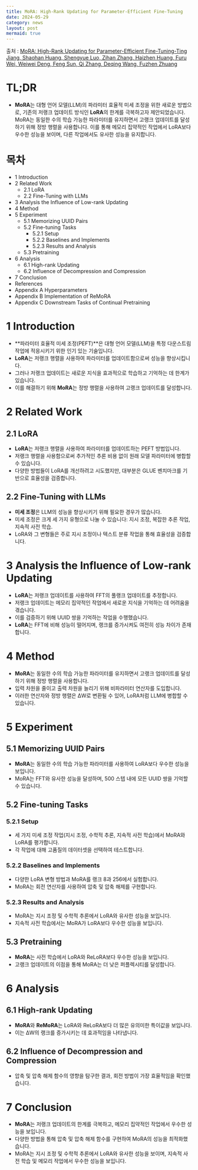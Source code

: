 ```yaml
---
title: MoRA: High-Rank Updating for Parameter-Efficient Fine-Tuning
date: 2024-05-29
category: news
layout: post
mermaid: true
---
```

출처 : [MoRA: High-Rank Updating for Parameter-Efficient Fine-Tuning-Ting Jiang, Shaohan Huang, Shengyue Luo, Zihan Zhang, Haizhen Huang, Furu Wei, Weiwei Deng, Feng Sun, Qi Zhang, Deqing Wang, Fuzhen Zhuang](https://cdn.jsdelivr.net/npm/bootstrap@5.3.0/dist/css/bootstrap.min.css)

# TL;DR
- **MoRA**는 대형 언어 모델(LLM)의 파라미터 효율적 미세 조정을 위한 새로운 방법으로, 기존의 저랭크 업데이트 방식인 **LoRA**의 한계를 극복하고자 제안되었습니다. MoRA는 동일한 수의 학습 가능한 파라미터를 유지하면서 고랭크 업데이트를 달성하기 위해 정방 행렬을 사용합니다. 이를 통해 메모리 집약적인 작업에서 LoRA보다 우수한 성능을 보이며, 다른 작업에서도 유사한 성능을 유지합니다.

# 목차
- 1 Introduction
- 2 Related Work
  - 2.1 LoRA
  - 2.2 Fine-Tuning with LLMs
- 3 Analysis the Influence of Low-rank Updating
- 4 Method
- 5 Experiment
  - 5.1 Memorizing UUID Pairs
  - 5.2 Fine-tuning Tasks
    - 5.2.1 Setup
    - 5.2.2 Baselines and Implements
    - 5.2.3 Results and Analysis
  - 5.3 Pretraining
- 6 Analysis
  - 6.1 High-rank Updating
  - 6.2 Influence of Decompression and Compression
- 7 Conclusion
- References
- Appendix A Hyperparameters
- Appendix B Implementation of ReMoRA
- Appendix C Downstream Tasks of Continual Pretraining

# 1 Introduction
- **파라미터 효율적 미세 조정(PEFT)**은 대형 언어 모델(LLM)을 특정 다운스트림 작업에 적응시키기 위한 인기 있는 기술입니다.
- **LoRA**는 저랭크 행렬을 사용하여 파라미터를 업데이트함으로써 성능을 향상시킵니다.
- 그러나 저랭크 업데이트는 새로운 지식을 효과적으로 학습하고 기억하는 데 한계가 있습니다.
- 이를 해결하기 위해 **MoRA**는 정방 행렬을 사용하여 고랭크 업데이트를 달성합니다.

# 2 Related Work
## 2.1 LoRA
- **LoRA**는 저랭크 행렬을 사용하여 파라미터를 업데이트하는 PEFT 방법입니다.
- 저랭크 행렬을 사용함으로써 추가적인 추론 비용 없이 원래 모델 파라미터에 병합할 수 있습니다.
- 다양한 방법들이 LoRA를 개선하려고 시도했지만, 대부분은 GLUE 벤치마크를 기반으로 효율성을 검증합니다.

## 2.2 Fine-Tuning with LLMs
- **미세 조정**은 LLM의 성능을 향상시키기 위해 필요한 경우가 많습니다.
- 미세 조정은 크게 세 가지 유형으로 나눌 수 있습니다: 지시 조정, 복잡한 추론 작업, 지속적 사전 학습.
- LoRA와 그 변형들은 주로 지시 조정이나 텍스트 분류 작업을 통해 효율성을 검증합니다.

# 3 Analysis the Influence of Low-rank Updating
- **LoRA**는 저랭크 업데이트를 사용하여 FFT의 풀랭크 업데이트를 추정합니다.
- 저랭크 업데이트는 메모리 집약적인 작업에서 새로운 지식을 기억하는 데 어려움을 겪습니다.
- 이를 검증하기 위해 UUID 쌍을 기억하는 작업을 수행했습니다.
- **LoRA**는 FFT에 비해 성능이 떨어지며, 랭크를 증가시켜도 여전히 성능 차이가 존재합니다.

# 4 Method
- **MoRA**는 동일한 수의 학습 가능한 파라미터를 유지하면서 고랭크 업데이트를 달성하기 위해 정방 행렬을 사용합니다.
- 입력 차원을 줄이고 출력 차원을 늘리기 위해 비파라미터 연산자를 도입합니다.
- 이러한 연산자와 정방 행렬은 ΔW로 변환될 수 있어, LoRA처럼 LLM에 병합할 수 있습니다.

# 5 Experiment
## 5.1 Memorizing UUID Pairs
- **MoRA**는 동일한 수의 학습 가능한 파라미터를 사용하여 LoRA보다 우수한 성능을 보입니다.
- MoRA는 FFT와 유사한 성능을 달성하며, 500 스텝 내에 모든 UUID 쌍을 기억할 수 있습니다.

## 5.2 Fine-tuning Tasks
### 5.2.1 Setup
- 세 가지 미세 조정 작업(지시 조정, 수학적 추론, 지속적 사전 학습)에서 MoRA와 LoRA를 평가합니다.
- 각 작업에 대해 고품질의 데이터셋을 선택하여 테스트합니다.

### 5.2.2 Baselines and Implements
- 다양한 LoRA 변형 방법과 MoRA를 랭크 8과 256에서 실험합니다.
- MoRA는 회전 연산자를 사용하여 압축 및 압축 해제를 구현합니다.

### 5.2.3 Results and Analysis
- MoRA는 지시 조정 및 수학적 추론에서 LoRA와 유사한 성능을 보입니다.
- 지속적 사전 학습에서는 MoRA가 LoRA보다 우수한 성능을 보입니다.

## 5.3 Pretraining
- **MoRA**는 사전 학습에서 LoRA와 ReLoRA보다 우수한 성능을 보입니다.
- 고랭크 업데이트의 이점을 통해 MoRA는 더 낮은 퍼플렉시티를 달성합니다.

# 6 Analysis
## 6.1 High-rank Updating
- **MoRA**와 **ReMoRA**는 LoRA와 ReLoRA보다 더 많은 유의미한 특이값을 보입니다.
- 이는 ΔW의 랭크를 증가시키는 데 효과적임을 나타냅니다.

## 6.2 Influence of Decompression and Compression
- 압축 및 압축 해제 함수의 영향을 탐구한 결과, 회전 방법이 가장 효율적임을 확인했습니다.

# 7 Conclusion
- **MoRA**는 저랭크 업데이트의 한계를 극복하고, 메모리 집약적인 작업에서 우수한 성능을 보입니다.
- 다양한 방법을 통해 압축 및 압축 해제 함수를 구현하여 MoRA의 성능을 최적화했습니다.
- MoRA는 지시 조정 및 수학적 추론에서 LoRA와 유사한 성능을 보이며, 지속적 사전 학습 및 메모리 작업에서 우수한 성능을 보입니다.